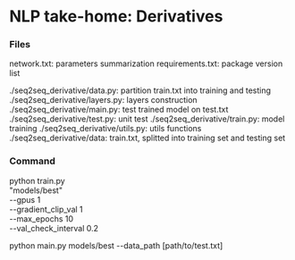 # NLP take-home: Derivatives

### Files 
network.txt: parameters summarization
requirements.txt: package version list

./seq2seq_derivative/data.py: partition train.txt into training and testing
./seq2seq_derivative/layers.py: layers construction
./seq2seq_derivative/main.py: test trained model on test.txt
./seq2seq_derivative/test.py: unit test
./seq2seq_derivative/train.py: model training
./seq2seq_derivative/utils.py: utils functions
./seq2seq_derivative/data: train.txt, splitted into training set and testing set

### Command
python train.py \
    "models/best" \
    --gpus 1 \
    --gradient_clip_val 1 \
    --max_epochs 10 \
    --val_check_interval 0.2
    
python main.py models/best --data_path [path/to/test.txt]